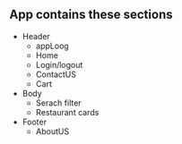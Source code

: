 ## App contains these sections
- Header
  - appLoog
  - Home
  - Login/logout
  - ContactUS
  - Cart
- Body
  - Serach filter
  - Restaurant cards
- Footer
  - AboutUS
